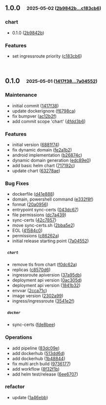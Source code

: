 ## **1.0.0**&emsp;<sub><sup>2025-05-02 ([2b9842b...c183cb6](https://github.com/gjrtimmer/certs-ui/compare/2b9842b83b0986af7b933b0a437568733a402dee...c183cb6bc75d7a31bfd5b895130ced1da14e9d5a?diff=split))</sup></sub>

### chart

- 0\.1\.0 ([2b9842b](https://github.com/gjrtimmer/certs-ui/commit/2b9842b83b0986af7b933b0a437568733a402dee))

### Features

- set ingressroute priority ([c183cb6](https://github.com/gjrtimmer/certs-ui/commit/c183cb6bc75d7a31bfd5b895130ced1da14e9d5a))

<br>

## **0.1.0**&emsp;<sub><sup>2025-05-01 ([1417f38...7a04552](https://github.com/gjrtimmer/certs-ui/compare/1417f38bbe5a3f52ae9c3927122e95ca089ab14c...7a0455274a5902cb681fcf63a779e712cc644ecc?diff=split))</sup></sub>

### Maintenance

- initial commit ([1417f38](https://github.com/gjrtimmer/certs-ui/commit/1417f38bbe5a3f52ae9c3927122e95ca089ab14c))
- update dockerignore ([f6798ca](https://github.com/gjrtimmer/certs-ui/commit/f6798ca9f5b39f39734b77ba86f2dc363ede546e))
- fix bumpver ([ac12b2f](https://github.com/gjrtimmer/certs-ui/commit/ac12b2f28a810f49c8253e42e8819d52a23899fd))
- add commit scope 'chart' ([4fdd3b6](https://github.com/gjrtimmer/certs-ui/commit/4fdd3b60ef0ec9c89799ab0a1ae49e9391cf08d1))

### Features

- initial version ([6881f74](https://github.com/gjrtimmer/certs-ui/commit/6881f74b7a093a1f224e6fe40acee031e59b92b5))
- fix dynamic domain ([fe2a1b2](https://github.com/gjrtimmer/certs-ui/commit/fe2a1b21f3603ac6c60e8c4134b2e50970479160))
- android implementation ([b26874c](https://github.com/gjrtimmer/certs-ui/commit/b26874cc3420803dd51db2e45d6321c62d4a4ea7))
- dynamic domain generation ([edc89e0](https://github.com/gjrtimmer/certs-ui/commit/edc89e0afb8a1e086f97d517e1c1096a9ed7f5bd))
- add basic helm chart ([717192c](https://github.com/gjrtimmer/certs-ui/commit/717192ce87b877edbd53773f52892ec73ce769b6))
- update chart ([63278ae](https://github.com/gjrtimmer/certs-ui/commit/63278aec5e4e20d33c9858295bde2594683dec5b))

### Bug Fixes

- dockerfile ([d41e888](https://github.com/gjrtimmer/certs-ui/commit/d41e888389f5cce454570a23a308f59144f785d7))
- domain, powershell command ([e332f8f](https://github.com/gjrtimmer/certs-ui/commit/e332f8fd53bf7e7e2f6e06ca7d2ecf7be1bb4172))
- format ([20a0956](https://github.com/gjrtimmer/certs-ui/commit/20a0956f7ffd7cc517cc61d7f7585e3e292b28d4))
- entrypoint sync\-certs ([043dc67](https://github.com/gjrtimmer/certs-ui/commit/043dc67fc6863feaabbb03de0f45eac7e559df22))
- file permissions ([dc7a439](https://github.com/gjrtimmer/certs-ui/commit/dc7a43909aa6ea7082177d0065bf1200479d7627))
- sync\-certs ([42c7857](https://github.com/gjrtimmer/certs-ui/commit/42c78578aaa2b9a0692006996c1dfbf7484986fa))
- move sync\-certs\.sh ([2bba5e2](https://github.com/gjrtimmer/certs-ui/commit/2bba5e23fff1cd16e485558f755c12f05aa0cec2))
- EOL ([41584c0](https://github.com/gjrtimmer/certs-ui/commit/41584c023601af96974056bc37496f20bf26694a))
- permissions ([c86262a](https://github.com/gjrtimmer/certs-ui/commit/c86262ad3aa4d1728aa69d5a98d2a73c5e1388cf))
- initial release starting point ([7a04552](https://github.com/gjrtimmer/certs-ui/commit/7a0455274a5902cb681fcf63a779e712cc644ecc))

##### &ensp;`chart`

- remove tls from chart ([f0dc62a](https://github.com/gjrtimmer/certs-ui/commit/f0dc62adc0f1464bba62cc51d46b3e0539a34b2c))
- replicas ([c8570d6](https://github.com/gjrtimmer/certs-ui/commit/c8570d6ca623ea543ad521a94a7383d59ef3a403))
- ingressroute apiversion ([37a95db](https://github.com/gjrtimmer/certs-ui/commit/37a95dbdac81d97e169854370689d212fd7f2c77))
- deployment api version ([0ac305d](https://github.com/gjrtimmer/certs-ui/commit/0ac305d0cf485e7aa38baa1d03335e6d9b719bf8))
- deployment api version ([1841b32](https://github.com/gjrtimmer/certs-ui/commit/1841b32c79560e32095bad1bb5b83c19e50d1042))
- envvar ([2cca71c](https://github.com/gjrtimmer/certs-ui/commit/2cca71c5738f358f55051440f2b2a437c15e6c5e))
- image version ([2302a99](https://github.com/gjrtimmer/certs-ui/commit/2302a998add3b4add61486cf85cc8e47023c94e8))
- ingress/ingressroute ([3541e2f](https://github.com/gjrtimmer/certs-ui/commit/3541e2fcb98c4b95659dd29063c89c1bf49c262d))

##### &ensp;`docker`

- sync\-certs ([fde8bee](https://github.com/gjrtimmer/certs-ui/commit/fde8bee6259b58b2d3c148088ad40465f6acad8b))

### Operations

- add pipeline ([83dc09e](https://github.com/gjrtimmer/certs-ui/commit/83dc09ea32377f0602363d48e598e855cb53d716))
- add dockerhub ([513dd6d](https://github.com/gjrtimmer/certs-ui/commit/513dd6d5bd9704895e7227ad3271818a1dda9b35))
- add dockerhub ([1b48844](https://github.com/gjrtimmer/certs-ui/commit/1b488442dfe98a3fc4f4647507102cabc880ecdd))
- fix multi arch build ([9736177](https://github.com/gjrtimmer/certs-ui/commit/9736177de2a38996ced44f9f06965bb8eb3ed79c))
- add workflow ([8f32f1b](https://github.com/gjrtimmer/certs-ui/commit/8f32f1b212ce3fb6a87a97536a352ac7afc32019))
- add helm test/release ([6ee6707](https://github.com/gjrtimmer/certs-ui/commit/6ee670724b8894af79ae0ba290fe01efca5e012a))

### refactor

- update ([1a46ebb](https://github.com/gjrtimmer/certs-ui/commit/1a46ebb80e9e1c9db15d3e7d9392ad58e72bbfd3))

<br>

